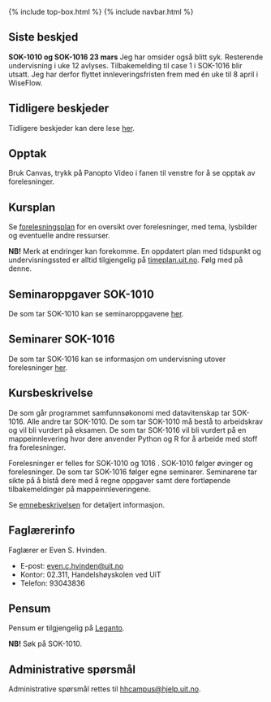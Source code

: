 {% include top-box.html %} <!-- Kode for å inkludere boksen på toppen av siden. Se _config.yml for å gjøre endringer. -->
{% include navbar.html %} <!-- Kode for navigasjonsmeny. Se navbar.html for å gjøre endringer. -->
<!-- Gjør endringer under her -->

## Siste beskjed

**SOK-1010 og SOK-1016 23 mars** Jeg har omsider også blitt syk. Resterende undervisning i uke 12 avlyses. Tilbakemelding til case 1 i SOK-1016 blir utsatt. Jeg har derfor flyttet innleveringsfristen frem med én uke til 8 april i WiseFlow. 

## Tidligere beskjeder

Tidligere beskjeder kan dere lese [her](beskjeder.md).

## Opptak

Bruk Canvas, trykk på Panopto Video i fanen til venstre for å se opptak av forelesninger. 

## Kursplan

Se [forelesningsplan](forelesningsplan.md) for en oversikt over forelesninger, med tema, lysbilder og eventuelle andre ressurser. 

**NB!** Merk at endringer kan forekomme. En oppdatert plan med tidspunkt og undervisningssted er alltid tilgjengelig på [timeplan.uit.no](timeplan.uit.no). Følg med på denne.   

## Seminaroppgaver SOK-1010

De som tar SOK-1010 kan se seminaroppgavene [her](seminaroppgaver.md).

## Seminarer SOK-1016

De som tar SOK-1016 kan se informasjon om undervisning utover forelesninger [her](seminarplan.md).


## Kursbeskrivelse
De som går programmet samfunnsøkonomi med datavitenskap tar SOK-1016. Alle andre tar SOK-1010. De som tar SOK-1010 må bestå to arbeidskrav og vil bli vurdert på eksamen. De som tar SOK-1016 vil bli vurdert på en mappeinnlevering hvor dere anvender Python og R for å arbeide med stoff fra forelesninger. 

Forelesninger er felles for SOK-1010 og 1016 . SOK-1010 følger øvinger og forelesninger. De som tar SOK-1016 følger egne seminarer. Seminarene tar sikte på å bistå dere med å regne oppgaver samt dere fortløpende tilbakemeldinger på mappeinnleveringene.  

Se [emnebeskrivelsen](https://uit.no/utdanning/emner/emne/743171/sok-1016) for detaljert informasjon. 

## Faglærerinfo

Faglærer er Even S. Hvinden. 

- E-post: [even.c.hvinden@uit.no](mailto:even.c.hvinden@uit.no)
- Kontor: 02.311, Handelshøyskolen ved UiT
- Telefon: 93043836

## Pensum

Pensum er tilgjengelig på [Leganto](https://bibsys-c.alma.exlibrisgroup.com/leganto/readinglist/searchlists). 

**NB!** Søk på SOK-1010. 

## Administrative spørsmål

Administrative spørsmål rettes til [hhcampus@hjelp.uit.no](mailto:hhcampus@hjelp.uit.no). 
